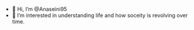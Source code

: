 - 👋 Hi, I’m @Anaseini95
- 👀 I’m interested in understanding life and how soceity is revolving over time.
